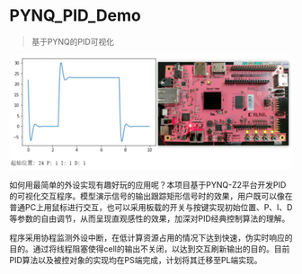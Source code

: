 # PYNQ_PID_Demo
> 基于PYNQ的PID可视化

![demo](/img.png)

如何用最简单的外设实现有趣好玩的应用呢？本项目基于PYNQ-Z2平台开发PID的可视化交互程序。模型演示信号的输出跟踪矩形信号时的效果，用户既可以像在普通PC上用鼠标进行交互，也可以采用板载的开关与按键实现初始位置、P、I、D等参数的自由调节，从而呈现直观感性的效果，加深对PID经典控制算法的理解。

程序采用协程监测外设中断，在低计算资源占用的情况下达到快速，伪实时响应的目的。通过将线程阻塞使得cell的输出不关闭，以达到交互刷新输出的目的。目前PID算法以及被控对象的实现均在PS端完成，计划将其迁移至PL端实现。
